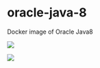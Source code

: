# oracle-java-8
Docker image of Oracle Java8

[![](https://images.microbadger.com/badges/image/bufoor/oracle-java-8.svg)](https://microbadger.com/images/bufoor/oracle-java-8 "Get your own image badge on microbadger.com")

[![](https://images.microbadger.com/badges/version/bufoor/oracle-java-8.svg)](https://microbadger.com/images/bufoor/oracle-java-8 "Get your own version badge on microbadger.com")